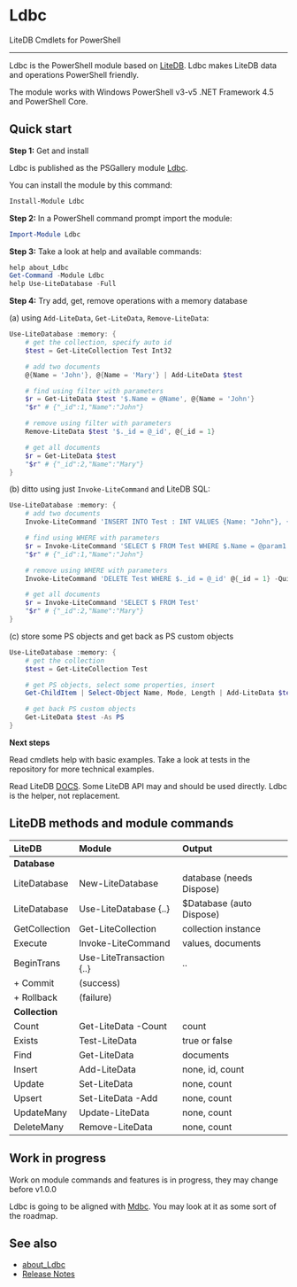 # Ldbc

LiteDB Cmdlets for PowerShell

***

Ldbc is the PowerShell module based on [LiteDB](https://www.litedb.org).
Ldbc makes LiteDB data and operations PowerShell friendly.

The module works with Windows PowerShell v3-v5 .NET Framework 4.5 and PowerShell Core.

## Quick start

**Step 1:** Get and install

Ldbc is published as the PSGallery module [Ldbc](https://www.powershellgallery.com/packages/Ldbc).

You can install the module by this command:

```powershell
Install-Module Ldbc
```

**Step 2:** In a PowerShell command prompt import the module:

```powershell
Import-Module Ldbc
```

**Step 3:** Take a look at help and available commands:

```powershell
help about_Ldbc
Get-Command -Module Ldbc
help Use-LiteDatabase -Full
```

**Step 4:** Try add, get, remove operations with a memory database

(a) using `Add-LiteData`, `Get-LiteData`, `Remove-LiteData`:

```powershell
Use-LiteDatabase :memory: {
    # get the collection, specify auto id
    $test = Get-LiteCollection Test Int32

    # add two documents
    @{Name = 'John'}, @{Name = 'Mary'} | Add-LiteData $test

    # find using filter with parameters
    $r = Get-LiteData $test '$.Name = @Name', @{Name = 'John'}
    "$r" # {"_id":1,"Name":"John"}

    # remove using filter with parameters
    Remove-LiteData $test '$._id = @_id', @{_id = 1}

    # get all documents
    $r = Get-LiteData $test
    "$r" # {"_id":2,"Name":"Mary"}
}
```

(b) ditto using just `Invoke-LiteCommand` and LiteDB SQL:

```powershell
Use-LiteDatabase :memory: {
    # add two documents
    Invoke-LiteCommand 'INSERT INTO Test : INT VALUES {Name: "John"}, {Name: "Mary"}' -Quiet

    # find using WHERE with parameters
    $r = Invoke-LiteCommand 'SELECT $ FROM Test WHERE $.Name = @param1' @{param1 = 'John'}
    "$r" # {"_id":1,"Name":"John"}

    # remove using WHERE with parameters
    Invoke-LiteCommand 'DELETE Test WHERE $._id = @_id' @{_id = 1} -Quiet

    # get all documents
    $r = Invoke-LiteCommand 'SELECT $ FROM Test'
    "$r" # {"_id":2,"Name":"Mary"}
}
```

(c) store some PS objects and get back as PS custom objects

```powershell
Use-LiteDatabase :memory: {
    # get the collection
    $test = Get-LiteCollection Test

    # get PS objects, select some properties, insert
    Get-ChildItem | Select-Object Name, Mode, Length | Add-LiteData $test

    # get back PS custom objects
    Get-LiteData $test -As PS
}
```

**Next steps**

Read cmdlets help with basic examples. Take a look at tests in the repository
for more technical examples.

Read LiteDB [DOCS](https://www.litedb.org/docs/). Some LiteDB API may and
should be used directly. Ldbc is the helper, not replacement.

## LiteDB methods and module commands

| LiteDB | Module  | Output
| :----- | :-----  | :-----
| **Database** | |
| LiteDatabase | New-LiteDatabase | database (needs Dispose)
| LiteDatabase | Use-LiteDatabase {..} | $Database (auto Dispose)
| GetCollection | Get-LiteCollection | collection instance
| Execute | Invoke-LiteCommand | values, documents
| BeginTrans | Use-LiteTransaction {..} | ..
| + Commit | (success) |
| + Rollback | (failure) |
| **Collection** | |
| Count | Get-LiteData -Count | count
| Exists | Test-LiteData | true or false
| Find | Get-LiteData | documents
| Insert | Add-LiteData | none, id, count
| Update | Set-LiteData | none, count
| Upsert | Set-LiteData -Add | none, count
| UpdateMany | Update-LiteData | none, count
| DeleteMany | Remove-LiteData | none, count

## Work in progress

Work on module commands and features is in progress, they may change before v1.0.0

Ldbc is going to be aligned with [Mdbc](https://github.com/nightroman/Mdbc).
You may look at it as some sort of the roadmap.

## See also

- [about_Ldbc](https://github.com/nightroman/Ldbc/blob/master/Module/en-US/about_Ldbc.help.txt)
- [Release Notes](https://github.com/nightroman/Ldbc/blob/master/Release-Notes.md)
